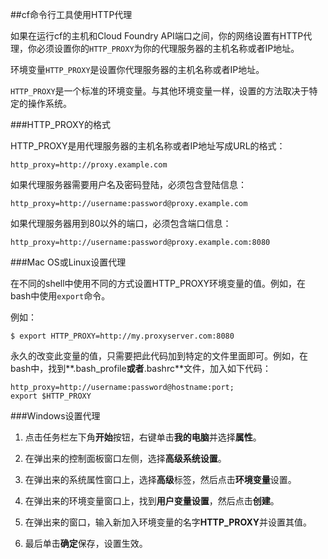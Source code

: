 ##cf命令行工具使用HTTP代理

如果在运行cf的主机和Cloud Foundry API端口之间，你的网络设置有HTTP代理，你必须设置你的```HTTP_PROXY```为你的代理服务器的主机名称或者IP地址。

环境变量```HTTP_PROXY```是设置你代理服务器的主机名称或者IP地址。

```HTTP_PROXY```是一个标准的环境变量。与其他环境变量一样，设置的方法取决于特定的操作系统。

###HTTP_PROXY的格式

HTTP_PROXY是用代理服务器的主机名称或者IP地址写成URL的格式：

``` 
http_proxy=http://proxy.example.com
```

如果代理服务器需要用户名及密码登陆，必须包含登陆信息：

```
http_proxy=http://username:password@proxy.example.com
```

如果代理服务器用到80以外的端口，必须包含端口信息：

```
http_proxy=http://username:password@proxy.example.com:8080
```

###Mac OS或Linux设置代理

在不同的shell中使用不同的方式设置HTTP_PROXY环境变量的值。例如，在bash中使用```export```命令。

例如：

```
$ export HTTP_PROXY=http://my.proxyserver.com:8080
```

永久的改变此变量的值，只需要把此代码加到特定的文件里面即可。例如，在bash中，找到**.bash_profile**或者**.bashrc**文件，加入如下代码：

```
http_proxy=http://username:password@hostname:port;
export $HTTP_PROXY
```

###Windows设置代理

1. 点击任务栏左下角**开始**按钮，右键单击**我的电脑**并选择**属性**。

2. 在弹出来的控制面板窗口左侧，选择**高级系统设置**。

3. 在弹出来的系统属性窗口上，选择**高级**标签，然后点击**环境变量**设置。

4. 在弹出来的环境变量窗口上，找到**用户变量设置**，然后点击**创建**。

5. 在弹出来的窗口，输入新加入环境变量的名字**HTTP_PROXY**并设置其值。

6. 最后单击**确定**保存，设置生效。
